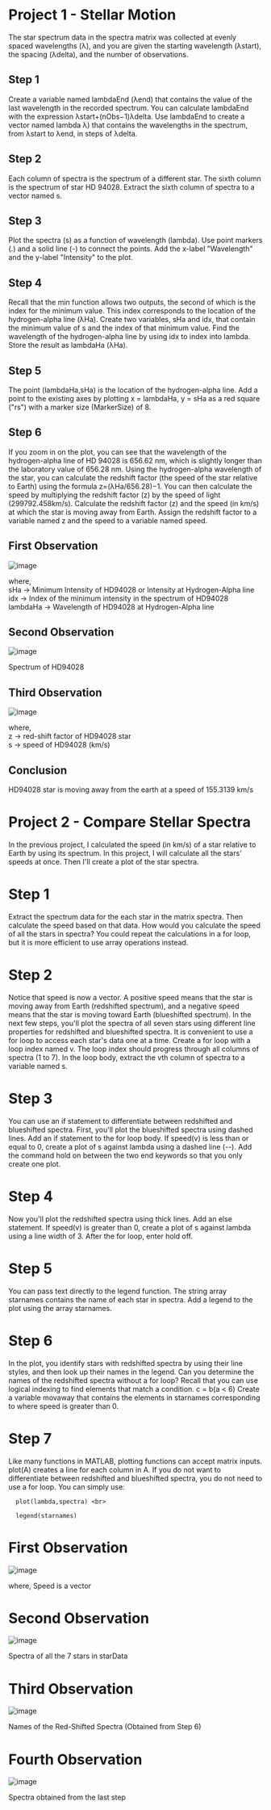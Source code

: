 # Project 1 - Stellar Motion
The star spectrum data in the spectra matrix was collected at evenly spaced wavelengths (λ), and you are given the starting wavelength (λstart), the spacing (λdelta), and the number of observations.
## Step 1
Create a variable named lambdaEnd (λend) that contains the value of the last wavelength in the recorded spectrum. You can calculate lambdaEnd with the expression λstart+(nObs−1)λdelta.
Use lambdaEnd to create a vector named lambda λ) that contains the wavelengths in the spectrum, from λstart to λend, in steps of λdelta.
## Step 2
Each column of spectra is the spectrum of a different star. The sixth column is the spectrum of star HD 94028.
Extract the sixth column of spectra to a vector named s.
## Step 3
Plot the spectra (s) as a function of wavelength (lambda). Use point markers (.) and a solid line (-) to connect the points.
Add the x-label "Wavelength" and the y-label "Intensity" to the plot.
## Step 4
Recall that the min function allows two outputs, the second of which is the index for the minimum value. This index corresponds to the location of the hydrogen-alpha line (λHa).
Create two variables, sHa and idx, that contain the minimum value of s and the index of that minimum value. Find the wavelength of the hydrogen-alpha line by using idx to index into lambda. Store the result as lambdaHa (λHa).
## Step 5
The point (lambdaHa,sHa) is the location of the hydrogen-alpha line. Add a point to the existing axes by plotting x = lambdaHa, y = sHa as a red square ("rs") with a marker size (MarkerSize) of 8.
## Step 6
If you zoom in on the plot, you can see that the wavelength of the hydrogen-alpha line of HD 94028 is 656.62 nm, which is slightly longer than the laboratory value of 656.28 nm. Using the hydrogen-alpha wavelength of the star, you can calculate the redshift factor (the speed of the star relative to Earth) using the formula z=(λHa/656.28)−1.  You can then calculate the speed by multiplying the redshift factor (z) by the speed of light (299792.458km/s). 
Calculate the redshift factor (z) and the speed (in km/s) at which the star is moving away from Earth. Assign the redshift factor to a variable named z and the speed to a variable named speed.

## First Observation
![image](https://github.com/user-attachments/assets/8330b77f-209d-460d-809f-7f568df56668)

where, <br>
sHa -> Minimum Intensity of HD94028 or Intensity at Hydrogen-Alpha line <br>
idx -> Index of the minimum intensity in the spectrum of HD94028 <br>
lambdaHa -> Wavelength of HD94028 at Hydrogen-Alpha line <br>

## Second Observation
![image](https://github.com/user-attachments/assets/ff9e83c4-ff42-491a-8469-c007a7d9fe58)

Spectrum of HD94028

## Third Observation
![image](https://github.com/user-attachments/assets/45c5485c-5480-46d2-8881-439117f2fb70)

where, <br>
z -> red-shift factor of HD94028 star <br>
s -> speed of HD94028 (km/s) <br>

## Conclusion

HD94028 star is moving away from the earth at a speed of 155.3139 km/s


# Project 2 - Compare Stellar Spectra
In the previous project, I calculated the speed (in km/s) of a star relative to Earth by using its spectrum. In this project, I will calculate all the stars' speeds at once. Then I'll create a plot of the star spectra.

# Step 1
Extract the spectrum data for the each star in the matrix spectra. Then calculate the speed based on that data. How would you calculate the speed of all the stars in spectra?
You could repeat the calculations in a for loop, but it is more efficient to use array operations instead.

# Step 2
Notice that speed is now a vector. A positive speed means that the star is moving away from Earth (redshifted spectrum), and a negative speed means that the star is moving toward Earth (blueshifted spectrum).
In the next few steps, you'll plot the spectra of all seven stars using different line properties for redshifted and blueshifted spectra. It is convenient to use a for loop to access each star's data one at a time.
Create a for loop with a loop index named v. The loop index should progress through all columns of spectra (1 to 7).
In the loop body, extract the vth column of spectra to a variable named s.

# Step 3
You can use an if statement to differentiate between redshifted and blueshifted spectra.
First, you'll plot the blueshifted spectra using dashed lines.
Add an if statement to the for loop body. If speed(v) is less than or equal to 0, create a plot of s against lambda using a dashed line (--).
Add the command hold on between the two end keywords so that you only create one plot.

# Step 4
Now you'll plot the redshifted spectra using thick lines.
Add an else statement. If speed(v) is greater than 0, create a plot of s against lambda using a line width of 3.
After the for loop, enter hold off.

# Step 5
You can pass text directly to the legend function.
The string array starnames contains the name of each star in spectra.
Add a legend to the plot using the array starnames.

# Step 6
In the plot, you identify stars with redshifted spectra by using their line styles, and then look up their names in the legend. Can you determine the names of the redshifted spectra without a for loop?
Recall that you can use logical indexing to find elements that match a condition.
c = b(a < 6)
Create a variable movaway that contains the elements in starnames corresponding to where speed is greater than 0.

# Step 7
Like many functions in MATLAB, plotting functions can accept matrix inputs. plot(A) creates a line for each column in A.
If you do not want to differentiate between redshifted and blueshifted spectra, you do not need to use a for loop.
You can simply use: <br>

      plot(lambda,spectra) <br>
      
      legend(starnames)

# First Observation
![image](https://github.com/user-attachments/assets/b5eca75a-ab27-4e01-8aab-853851512f11)

where, Speed is a vector

# Second Observation
![image](https://github.com/user-attachments/assets/6601b299-f5b9-4971-9d10-2ee62789d2f4)

Spectra of all the 7 stars in starData

# Third Observation
![image](https://github.com/user-attachments/assets/8db1a08e-1721-47fb-a9f0-132a51e33286)

Names of the Red-Shifted Spectra (Obtained from Step 6)

# Fourth Observation
![image](https://github.com/user-attachments/assets/fd3328ff-7151-4381-9a83-3096bb7ff1d4)

Spectra obtained from the last step






